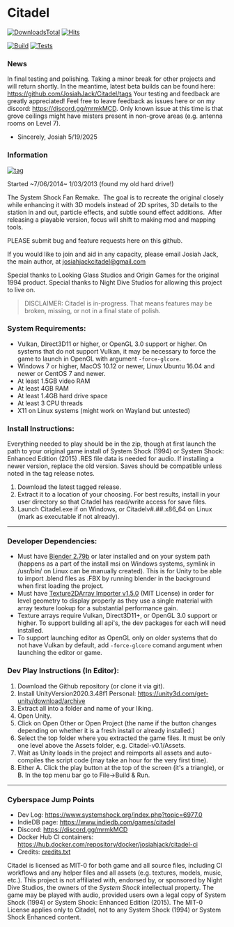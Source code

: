 # Citadel

[![DownloadsTotal](https://img.shields.io/github/downloads/JosiahJack/Citadel/total?color=teal&label=Downloads)](https://github.com/JosiahJack/Citadel/releases)
[![Hits](https://hits.seeyoufarm.com/api/count/incr/badge.svg?url=https%3A%2F%2Fgithub.com%2FJosiahJack%2FCitadel&count_bg=%23336B6A&title_bg=%23555555&icon=&icon_color=%23E7E7E7&title=Page+Hits&edge_flat=false)](https://hits.seeyoufarm.com)

[![Build](https://github.com/JosiahJack/Citadel/actions/workflows/main.yml/badge.svg)](https://github.com/JosiahJack/Citadel/actions/workflows/main.yml)
[![Tests](https://github.com/JosiahJack/Citadel/actions/workflows/runtests.yml/badge.svg?branch=master)](https://github.com/JosiahJack/Citadel/actions/workflows/runtests.yml)

### News
In final testing and polishing.  Taking a minor break for other projects and will return shortly.  In the meantime, latest beta builds can be found here: https://github.com/JosiahJack/Citadel/tags  Your testing and feedback are greatly appreciated!  Feel free to leave feedback as issues here or on my discord: https://discord.gg/mrmkMCD.  Only known issue at this time is that grove ceilings might have misters present in non-grove areas (e.g. antenna rooms on Level 7).

- Sincerely, Josiah 5/19/2025

### Information
[![tag](https://img.shields.io/github/v/tag/JosiahJack/Citadel?label=Latest%20Release)](https://github.com/JosiahJack/Citadel/releases)

Started ~7/06/2014~ 1/03/2013 (found my old hard drive!)

The System Shock Fan Remake.  The goal is to recreate the original closely while enhancing it with 3D models instead of 2D sprites, 3D details to the station in and out, particle effects, and subtle sound effect additions.  After releasing a playable version, focus will shift to making mod and mapping tools.

PLEASE submit bug and feature requests here on this github.

If you would like to join and aid in any capacity, please email Josiah Jack, the main author, at josiahjackcitadel@gmail.com

Special thanks to Looking Glass Studios and Origin Games for the original 1994 product. 
Special thanks to Night Dive Studios for allowing this project to live on.

>DISCLAIMER: Citadel is in-progress. That means features may be broken, missing, or not in a final state of polish.

### System Requirements:
- Vulkan, Direct3D11 or higher, or OpenGL 3.0 support or higher.  On systems that do not support Vulkan, it may be necessary to force the game to launch in OpenGL with argument `-force-glcore`.
- Windows 7 or higher, MacOS 10.12 or newer, Linux Ubuntu 16.04 and newer or CentOS 7 and newer.
- At least 1.5GB video RAM
- At least 4GB RAM
- At least 1.4GB hard drive space
- At least 3 CPU threads
- X11 on Linux systems (might work on Wayland but untested)

### Install Instructions:
Everything needed to play should be in the zip, though at first launch the path to your original game install of System Shock (1994) or System Shock: Enhanced Edition (2015) .RES file data is needed for audio.  If installing a newer version, replace the old version.  Saves should be compatible unless noted in the tag release notes.

1.  Download the latest tagged release.
2.  Extract it to a location of your choosing.  For best results, install in your user directory so that Citadel has read/write access for save files.
3.  Launch Citadel.exe if on Windows, or Citadelv#.##.x86_64 on Linux (mark as executable if not already).

---

### Developer Dependencies:
- Must have [Blender 2.79b](https://download.blender.org/release/Blender2.79/) or later installed and on your system path (happens as a part of the install msi on Windows systems, symlink in /usr/bin/ on Linux can be manually created).  This is for Unity to be able to import .blend files as .FBX by running blender in the background when first loading the project.
- Must have [Texture2DArray Importer v1.5.0](https://github.com/pschraut/UnityTexture2DArrayImportPipeline) (MIT License) in order for level geometry to display properly as they use a single material with array texture lookup for a substantial performance gain.
- Texture arrays require Vulkan, Direct3D11+, or OpenGL 3.0 support or higher.  To support building all api's, the dev packages for each will need installed.
- To support launching editor as OpenGL only on older systems that do not have Vulkan by default, add `-force-glcore` comand argument when launching the editor or game.

### Dev Play Instructions (In Editor):

1. Download the Github repository (or clone it via git).
2. Install UnityVersion2020.3.48f1 Personal: https://unity3d.com/get-unity/download/archive
3. Extract all into a folder and name of your liking.
4. Open Unity.
5. Click on Open Other or Open Project (the name if the button changes depending on whether it is a fresh install or already installed.)
6. Select the top folder where you extracted the game files. It must be only one level above the Assets folder, e.g. Citadel-v0.1/Assets.
7. Wait as Unity loads in the project and reimports all assets and auto-compiles the script code (may take an hour for the very first time).
8. Either A. Click the play button at the top of the screen (it's a triangle), or B. In the top menu bar go to File->Build & Run.

---

### Cyberspace Jump Points

- Dev Log: https://www.systemshock.org/index.php?topic=6977.0
- IndieDB page: https://www.indiedb.com/games/citadel
- Discord: https://discord.gg/mrmkMCD
- Docker Hub CI containers: https://hub.docker.com/repository/docker/josiahjack/citadel-ci
- Credits: [credits.txt](https://github.com/JosiahJack/Citadel/blob/master/Assets/StreamingAssets/credits.txt)

Citadel is licensed as MIT-0 for both game and all source files, including CI workflows and any helper files and all assets (e.g. textures, models, music, etc.).
This project is not affiliated with, endorsed by, or sponsored by Night Dive Studios, the owners of the *System Shock* intellectual property. The game may be played with audio, provided users own a legal copy of System Shock (1994) or System Shock: Enhanced Edition (2015). The MIT-0 License applies only to Citadel, not to any System Shock (1994) or System Shock Enhanced content.
